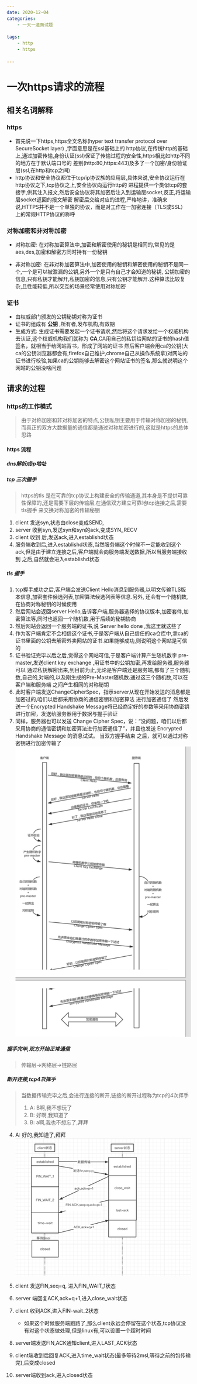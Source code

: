 ```yaml
---
date: 2020-12-04
categories:
    - 一天一道面试题
  
tags:
    - http
    - https

---
```


# 一次https请求的流程
   
## 相关名词解释

### https
  
 * 首先说一下https,https全文名称(hyper text transfer  protocol over SecureSocket layer) ,字面意思是在ssl基础上的
   http协议,在传统http的基础上,通过加密传输,身份认证(ssl)保证了传输过程的安全性,https相比如http不同的地方在于默认端口号的
   差别(http:80,https:443)及多了一个加密/身份验证层(ssl,在http和tcp之间)
 * http协议和安全协议都位于tcp/ip协议族的应用层,具体来说,安全协议运行在http协议之下,tcp协议之上,安全协议向运行http的
   进程提供一个类似tcp的套接字,供其注入报文,然后安全协议将其加密后注入到运输层socket,反正,将运输层socket返回的报文解密
   解密后交给对应的进程,严格地讲，准确来说,HTTPS并不是一个单独的协议，而是对工作在一加密连接（TLS或SSL）上的常规HTTP协议的称呼
    
### 对称加密和非对称加密
* 对称加密: 在对称加密算法中,加密和解密使用的秘钥是相同的,常见的是aes,des,加密和解密方同时持有一份秘钥

* 非对称加密: 在非对称加密算法中,加密使用的秘钥和解密使用的秘钥不是同一个,一个是可以被泄漏的公钥,另外一个是只有自己才会知道的秘钥,
公钥加密的信息,只有私钥才能解开,私钥加密的信息,只有公钥才能解开.这种算法比较复杂,且性能较低,所以交互的场景经常使用对称加密
  
### 证书
   * 由权威部门颁发的公钥秘钥对称为证书
   * 证书的组成有 **公钥** ,所有者,发布机构,有效期
   * 生成方式: 生成证书需要发起一个证书请求,然后将这个请求发给一个权威机构去认证,这个权威机构我们就称为 **CA**,CA用自己的私钥给网站的证书的hash值签名，就相当于给网站背书，形成了网站的证书
     然后客户端会用ca的公钥(大ca的公钥浏览器都会有,firefox自己维护,chrome自己从操作系统拿)对网站的证书进行校验,如果ca的公钥能够去解密这个网站证书的签名,那么就说明这个网站的公钥没啥问题

  
## 请求的过程 

### https的工作模式

> 由于对称加密和非对称加密的特点,公钥私钥主要用于传输对称加密的秘钥,而真正的双方大数据量的通信都是通过对称加密进行的,这就是https的总体思路



#### https 流程
##### dns解析成ip地址

##### tcp 三次握手
 > https的tls 是在可靠的tcp协议上构建安全的传输通道,其本身是不提供可靠性保障的,还是需要下层的传输层,在通信双方建立可靠地tcp连接之后,需要tls握手
来交换对称加密的传输秘钥
 1. client 发送syn,状态由close变成SEND,
 2. server 收到syn,发送syn和syn的ack,变成SYN_RECV
 3. client 收到 后,发送ack,进入establishd状态
 4. 服务端收到后,进入establishd状态,当然服务端这个时候不一定能收到这个ack,但是由于建立连接之后,客户端就会向服务端发送数据,所以当服务端接收到
之后,自然就会进入establishd状态

##### tls 握手
1. tcp握手成功之后,客户端会发送Client Hello消息到服务器,以明文传输TLS版本信息,加密套件候选列表,加密算法候选列表等信息.另外,
还会有一个随机数,在协商对称秘钥的时候使用
2. 然后网站会返回server Hello,告诉客户端,服务器选择的协议版本,加密套件,加密算法等,同时也返回一个随机数,用于后续的秘钥协商
3. 然后网站会返回一个服务端的证书,说 Server hello done ,我这里就这些了
4. 作为客户端肯定不会相信这个证书,于是客户端从自己信任的ca仓库中,拿ca的证书里面的公钥去解密外卖网站的证书.如果能够成功,则说明这个网站是可信的
5. 证书验证完毕以后之后,觉得这个网站可信,于是客户端计算产生随机数字 pre-master,发送client key exchange ,用证书中的公钥加密,再发给服务器,服务器可以
通过私钥解密出来,到目前为止,无论是客户端还是服务端,都有了三个随机数,自己的,对端的,以及刚生成的Pre-Master随机数.通过这三个随机数,可以在客户端和服务端
之间产生相同的对称秘钥
6. 此时客户端发送ChangeCipherSpec，指示server从现在开始发送的消息都是加密过的,咱们以后都采用协商的通信密钥和加密算法 进行加密通信了
   然后发送一个Encrypted Handshake Message将已经商定好的参数等采用协商密钥进行加密，发送给服务器用于数据与握手验证
7. 同样，服务器也可以发送 Change Cipher Spec，说：“没问题，咱们以后都采用协商的通信密钥和加密算法进行加密通信了”，并且也发送 Encrypted Handshake Message 的消息试试。
   当双方握手结束 之后，就可以通过对称密钥进行加密传输了
![tls握手流程图](../assets/https/2020-12-07_17-29-52.png)
#####  握手完毕,双方开始正常通信
> 传输层->网络层->链路层

##### 断开连接,tcp4次挥手
> 当数据传输完毕之后,会进行连接的断开,链接的断开过程称为tcp的4次挥手
> 1. A: B啊,我不想玩了
> 2. B: 好啊,我知道了
> 3. B: a啊,我也不想忘了,拜拜
 4. A: 好的,我知道了,拜拜
![tcp4次挥手流程图](../assets/https/2020-12-10_10-25-55.png)
    
1.   client 发送FIN,seq=q, 进入FIN_WAIT_1状态
2.   server 端回复ACK,ack=q+1,进入close_wait状态
3.  client 收到ACK,进入FIN-wait_2状态 
    * 如果这个时候服务端跑路了,那么client永远会停留在这个状态,tcp协议没有对这个状态做处理,但是linux有,可以设置一个超时时间
4. server端发送FIN,ACK通知client,进入LAST_ACK状态
5. client端收到后回复ACK,进入time_wait状态(最多等待2msl,等待之前的包传输完),后变成closed
6. server端收到ack,进入closed状态






     


      








